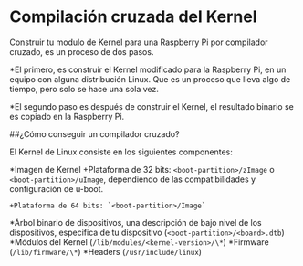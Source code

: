 Compilación cruzada del Kernel
==================================

Construir tu modulo de Kernel para una Raspberry Pi por compilador cruzado, es un proceso de dos pasos. 

*El primero, es construir el Kernel modificado para la Raspberry Pi, en un equipo con alguna distribución Linux. Que es un proceso que lleva algo de tiempo, pero solo se hace una sola vez. 

*El segundo paso es después de construir el Kernel, el resultado binario se es copiado en la Raspberry Pi.

##¿Cómo conseguir un compilador cruzado? 
	
El Kernel de Linux consiste en los siguientes componentes:
	
*Imagen de Kernel
	+Plataforma de 32 bits: `<boot-partition>/zImage` 		o `<boot-partition>/uImage`, dependiendo de las 		compatibilidades y configuración de u-boot.

	+Plataforma de 64 bits: `<boot-partition>/Image`
*Árbol binario de dispositivos, una descripción de 		bajo nivel de los dispositivos, especifica de tu 			dispositivo (`<boot-partition>/<board>.dtb`)
*Módulos del Kernel (`/lib/modules/<kernel-version>/\*`)
*Firmware (`/lib/firmware/\*`)
*Headers (`/usr/include/linux`)
 
